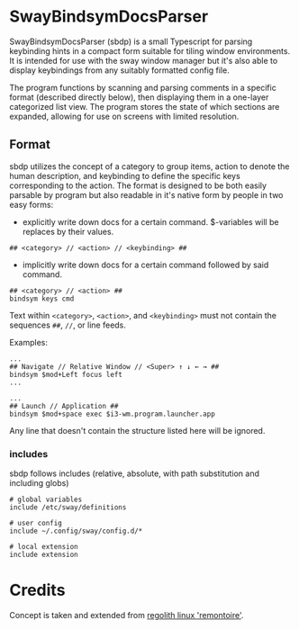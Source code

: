 # SwayBindsymDocsParser

SwayBindsymDocsParser (sbdp) is a small Typescript for parsing keybinding hints in a compact form suitable for tiling window environments. It is intended for use with the sway window manager but it's also able to display keybindings from any suitably formatted config file.

The program functions by scanning and parsing comments in a specific format (described directly below), then displaying them in a one-layer categorized list view. The program stores the state of which sections are expanded, allowing for use on screens with limited resolution.

## Format

sbdp utilizes the concept of a category to group items, action to denote the human description, and keybinding to define the specific keys corresponding to the action. The format is designed to be both easily parsable by program but also readable in it's native form by people in two easy forms:

- explicitly write down docs for a certain command. $-variables will be replaces by their values.

```
## <category> // <action> // <keybinding> ##
```

- implicitly write down docs for a certain command followed by said command.
```
## <category> // <action> ##
bindsym keys cmd
```

Text within `<category>`, `<action>`, and `<keybinding>` must not contain the sequences `##`, `//`, or line feeds.

Examples:

```
...
## Navigate // Relative Window // <Super> ↑ ↓ ← → ##
bindsym $mod+Left focus left
...
```

```
...
## Launch // Application ## 
bindsym $mod+space exec $i3-wm.program.launcher.app
```

Any line that doesn't contain the structure listed here will be ignored.

### includes

sbdp follows includes (relative, absolute, with path substitution and including globs)

```
# global variables
include /etc/sway/definitions

# user config
include ~/.config/sway/config.d/*

# local extension
include extension
```

# Credits

Concept is taken and extended from [regolith linux 'remontoire'](https://github.com/regolith-linux/remontoire#model).